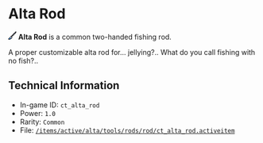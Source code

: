 # Alta Rod

<img src="https://raw.githubusercontent.com/Ceterai/Enternia/main/items/active/alta/tools/rods/rod/icon.png" alt="Alta Rod icon" loading="lazy" height="16px" width="auto" /> **Alta Rod** is a common two-handed fishing rod.

A proper customizable alta rod for... jellying?.. What do you call fishing with no fish?..

## Technical Information

- In-game ID: `ct_alta_rod`
- Power: `1.0`
- Rarity: `Common`
- File: [`/items/active/alta/tools/rods/rod/ct_alta_rod.activeitem`](https://github.com/Ceterai/Enternia/blob/main/items/active/alta/tools/rods/rod/ct_alta_rod.activeitem)
